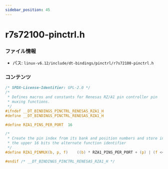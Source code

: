 ```yaml
---
sidebar_position: 45
---
```

# r7s72100-pinctrl.h

### ファイル情報

- パス: `linux-v6.12/include/dt-bindings/pinctrl/r7s72100-pinctrl.h`

### コンテンツ

```h
/* SPDX-License-Identifier: GPL-2.0 */
/*
 * Defines macros and constants for Renesas RZ/A1 pin controller pin
 * muxing functions.
 */
#ifndef __DT_BINDINGS_PINCTRL_RENESAS_RZA1_H
#define __DT_BINDINGS_PINCTRL_RENESAS_RZA1_H

#define RZA1_PINS_PER_PORT	16

/*
 * Create the pin index from its bank and position numbers and store in
 * the upper 16 bits the alternate function identifier
 */
#define RZA1_PINMUX(b, p, f)	((b) * RZA1_PINS_PER_PORT + (p) | (f << 16))

#endif /* __DT_BINDINGS_PINCTRL_RENESAS_RZA1_H */

```
